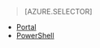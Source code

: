 > [AZURE.SELECTOR]
- [Portal](/documentation/articles/data-lake-analytics-manage-use-portal)
- [PowerShell](/documentation/articles/data-lake-analytics-manage-use-powershell)
